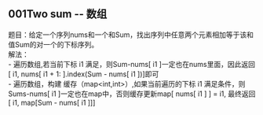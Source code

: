 
## 001Two sum  -- 数组
   题目：给定一个序列nums和一个和Sum，找出序列中任意两个元素相加等于该和值Sum的对一个的下标序列。<br/>
   解法：<br/>
     - 遍历数组,若当前下标 i1 满足，则Sum-nums[ i1 ]一定也在nums里面，因此返回[ i1, nums[ i1 + 1: ].index(Sum - nums[ i1 ])]即可<br/>
     - 遍历数组，构建 缓存（map<int,int>）,如果当前遍历的下标 i1 满足条件，则Sums-nums[ i1 ]一定也在map中，否则缓存更新map[ nums[ i1 ] ] = i1, 最终返回[ i1, map[Sum - nums[ i1 ]]]<br/>




